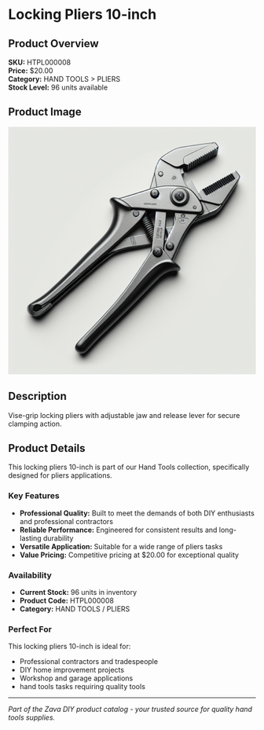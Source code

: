 # Locking Pliers 10-inch

## Product Overview

**SKU:** HTPL000008  
**Price:** $20.00  
**Category:** HAND TOOLS > PLIERS  
**Stock Level:** 96 units available  

## Product Image

![Locking Pliers 10-inch](https://raw.githubusercontent.com/microsoft/ai-tour-26-zava-diy-dataset-plus-mcp/refs/heads/main/images/hand_tools_pliers_locking_pliers_10_inch_20250620_182057.png)

## Description

Vise-grip locking pliers with adjustable jaw and release lever for secure clamping action.

## Product Details

This locking pliers 10-inch is part of our Hand Tools collection, specifically designed for pliers applications. 

### Key Features

- **Professional Quality:** Built to meet the demands of both DIY enthusiasts and professional contractors
- **Reliable Performance:** Engineered for consistent results and long-lasting durability
- **Versatile Application:** Suitable for a wide range of pliers tasks
- **Value Pricing:** Competitive pricing at $20.00 for exceptional quality

### Availability

- **Current Stock:** 96 units in inventory
- **Product Code:** HTPL000008
- **Category:** HAND TOOLS / PLIERS

### Perfect For

This locking pliers 10-inch is ideal for:
- Professional contractors and tradespeople
- DIY home improvement projects  
- Workshop and garage applications
- hand tools tasks requiring quality tools

---

*Part of the Zava DIY product catalog - your trusted source for quality hand tools supplies.*
